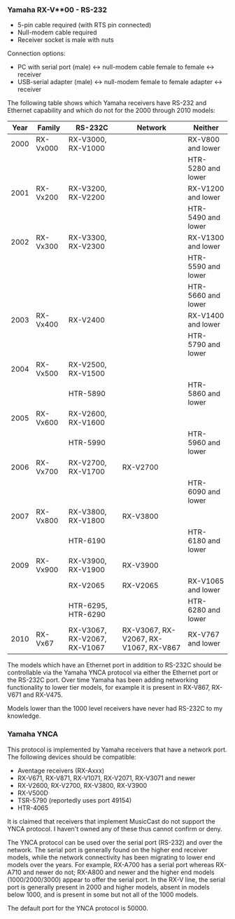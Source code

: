 
### Yamaha RX-V**00 - RS-232

- 5-pin cable required (with RTS pin connected)
- Null-modem cable required
- Receiver socket is male with nuts

Connection options:

- PC with serial port (male) <-> null-modem cable female to female <->
  receiver
- USB-serial adapter (male) <-> null-modem female to female adapter <->
  receiver

The following table shows which Yamaha receivers have RS-232 and Ethernet
capability and which do not for the 2000 through 2010 models:

| Year | Family   | RS-232C                      | Network  | Neither            |
| ---- | -------- | ---------------------------- | -------- | ------------------ |
| 2000 | RX-Vx000 | RX-V3000, RX-V1000           |          | RX-V800 and lower  |
|      |          |                              |          | HTR-5280 and lower |
| 2001 | RX-Vx200 | RX-V3200, RX-V2200           |          | RX-V1200 and lower |
|      |          |                              |          | HTR-5490 and lower |
| 2002 | RX-Vx300 | RX-V3300, RX-V2300           |          | RX-V1300 and lower |
|      |          |                              |          | HTR-5590 and lower |
|      |          |                              |          | HTR-5660 and lower |
| 2003 | RX-Vx400 | RX-V2400                     |          | RX-V1400 and lower |
|      |          |                              |          | HTR-5790 and lower |
| 2004 | RX-Vx500 | RX-V2500, RX-V1500           |          |                    |
|      |          | HTR-5890                     |          | HTR-5860 and lower |
| 2005 | RX-Vx600 | RX-V2600, RX-V1600           |          |                    |
|      |          | HTR-5990                     |          | HTR-5960 and lower |
| 2006 | RX-Vx700 | RX-V2700, RX-V1700           | RX-V2700 |                    |
|      |          |                              |          | HTR-6090 and lower |
| 2007 | RX-Vx800 | RX-V3800, RX-V1800           | RX-V3800 |                    |
|      |          | HTR-6190                     |          | HTR-6180 and lower |
| 2009 | RX-Vx900 | RX-V3900, RX-V1900           | RX-V3900 |                    |
|      |          | RX-V2065                     | RX-V2065 | RX-V1065 and lower |
|      |          | HTR-6295, HTR-6290           |          | HTR-6280 and lower |
| 2010 | RX-Vx67  | RX-V3067, RX-V2067, RX-V1067 | RX-V3067, RX-V2067, RX-V1067, RX-V867 | RX-V767 and lower |

The models which have an Ethernet port in addition to RS-232C should be
controllable via the Yamaha YNCA protocol via either the Ethernet port or the
RS-232C port. Over time Yamaha has been adding networking functionality
to lower tier models, for example it is present in RX-V867, RX-V671 and RX-V475.

Models lower than the 1000 level receivers have never had RS-232C to my knowledge.

### Yamaha YNCA

This protocol is implemented by Yamaha receivers that have a network port.
The following devices should be compatible:

- Aventage receivers (RX-Axxx)
- RX-V671, RX-V871, RX-V1071, RX-V2071, RX-V3071 and newer
- RX-V2600, RX-V2700, RX-V3800, RX-V3900
- RX-V500D
- TSR-5790 (reportedly uses port 49154)
- HTR-4065

It is claimed that receivers that implement MusicCast do not support the
YNCA protocol. I haven't owned any of these thus cannot confirm or deny.

The YNCA protocol can be used over the serial port (RS-232) and over the
network. The serial port is generally found on the higher end receiver
models, while the network connectivity has been migrating to lower end
models over the years. For example, RX-A700 has a serial port whereas
RX-A710 and newer do not; RX-A800 and newer and the higher end models
(1000/2000/3000) appear to offer the serial port. In the RX-V line, the
serial port is generally present in 2000 and higher models, absent in
models below 1000, and is present in some but not all of the 1000 models.

The default port for the YNCA protocol is 50000.
